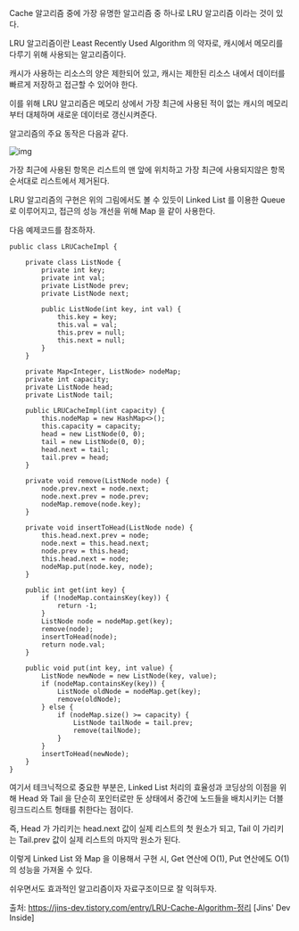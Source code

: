 Cache 알고리즘 중에 가장 유명한 알고리즘 중 하나로 LRU 알고리즘 이라는 것이 있다.

 

LRU 알고리즘이란 Least Recently Used Algorithm 의 약자로, 캐시에서 메모리를 다루기 위해 사용되는 알고리즘이다.

 

캐시가 사용하는 리소스의 양은 제한되어 있고, 캐시는 제한된 리소스 내에서 데이터를 빠르게 저장하고 접근할 수 있어야 한다.

이를 위해 LRU 알고리즘은 메모리 상에서 가장 최근에 사용된 적이 없는 캐시의 메모리부터 대체하며 새로운 데이터로 갱신시켜준다.

 

알고리즘의 주요 동작은 다음과 같다.

 



![img](https://k.kakaocdn.net/dn/bW7p8I/btqv5hjmB5E/X3lwMNQP8Np2Jtl2kQg1EK/img.png)



 

가장 최근에 사용된 항목은 리스트의 맨 앞에 위치하고 가장 최근에 사용되지않은 항목 순서대로 리스트에서 제거된다.

LRU 알고리즘의 구현은 위의 그림에서도 볼 수 있듯이 Linked List 를 이용한 Queue 로 이루어지고, 접근의 성능 개선을 위해 Map 을 같이 사용한다.

 

다음 예제코드를 참조하자.

 

```
public class LRUCacheImpl {

	private class ListNode {
		private int key;
		private int val;
		private ListNode prev;
		private ListNode next;

		public ListNode(int key, int val) {
			this.key = key;
			this.val = val;
			this.prev = null;
			this.next = null;
		}
	}

	private Map<Integer, ListNode> nodeMap;
	private int capacity;
	private ListNode head;
	private ListNode tail;

	public LRUCacheImpl(int capacity) {
		this.nodeMap = new HashMap<>();
		this.capacity = capacity;
		head = new ListNode(0, 0);
		tail = new ListNode(0, 0);
		head.next = tail;
		tail.prev = head;
	}

	private void remove(ListNode node) {
		node.prev.next = node.next;
		node.next.prev = node.prev;
		nodeMap.remove(node.key);
	}

	private void insertToHead(ListNode node) {
		this.head.next.prev = node;
		node.next = this.head.next;
		node.prev = this.head;
		this.head.next = node;
		nodeMap.put(node.key, node);
	}

	public int get(int key) {
		if (!nodeMap.containsKey(key)) {
			return -1;
		}
		ListNode node = nodeMap.get(key);
		remove(node);
		insertToHead(node);
		return node.val;
	}

	public void put(int key, int value) {
		ListNode newNode = new ListNode(key, value);
		if (nodeMap.containsKey(key)) {
			ListNode oldNode = nodeMap.get(key);
			remove(oldNode);
		} else {
			if (nodeMap.size() >= capacity) {
				ListNode tailNode = tail.prev;
				remove(tailNode);
			}
		}
		insertToHead(newNode);
	}
}
```

 

여기서 테크닉적으로 중요한 부분은, Linked List 처리의 효율성과 코딩상의 이점을 위해 Head 와 Tail 을 단순히 포인터로만 둔 상태에서 중간에 노드들을 배치시키는 더블 링크드리스트 형태를 취한다는 점이다.

즉, Head 가 가리키는 head.next 값이 실제 리스트의 첫 원소가 되고, Tail 이 가리키는 Tail.prev 값이 실제 리스트의 마지막 원소가 된다.

 

이렇게 Linked List 와 Map 을 이용해서 구현 시, Get 연산에 O(1), Put 연산에도 O(1) 의 성능을 가져올 수 있다.

 

쉬우면서도 효과적인 알고리즘이자 자료구조이므로 잘 익혀두자.

 

  

출처: https://jins-dev.tistory.com/entry/LRU-Cache-Algorithm-정리 [Jins' Dev Inside]  